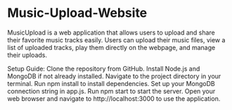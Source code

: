 # Music-Upload-Website
MusicUpload is a web application that allows users to upload and share their favorite music tracks easily. Users can upload their music files, view a list of uploaded tracks, play them directly on the webpage, and manage their uploads.

Setup Guide:
Clone the repository from GitHub.
Install Node.js and MongoDB if not already installed.
Navigate to the project directory in your terminal.
Run npm install to install dependencies.
Set up your MongoDB connection string in app.js.
Run npm start to start the server.
Open your web browser and navigate to http://localhost:3000 to use the application.

